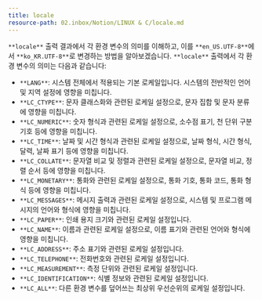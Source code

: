 ```yaml
---
title: locale
resource-path: 02.inbox/Notion/LINUX & C/locale.md
---
```

`**locale**` 출력 결과에서 각 환경 변수의 의미를 이해하고, 이를 `**en_US.UTF-8**`에서 `**ko_KR.UTF-8**`로 변경하는 방법을 알아보겠습니다. `**locale**` 출력에서 각 환경 변수의 의미는 다음과 같습니다:

- `**LANG**`: 시스템 전체에서 적용되는 기본 로케일입니다. 시스템의 전반적인 언어 및 지역 설정에 영향을 미칩니다.
- `**LC_CTYPE**`: 문자 클래스화와 관련된 로케일 설정으로, 문자 집합 및 문자 분류에 영향을 미칩니다.
- `**LC_NUMERIC**`: 숫자 형식과 관련된 로케일 설정으로, 소수점 표기, 천 단위 구분 기호 등에 영향을 미칩니다.
- `**LC_TIME**`: 날짜 및 시간 형식과 관련된 로케일 설정으로, 날짜 형식, 시간 형식, 달력, 날짜 표기 등에 영향을 미칩니다.
- `**LC_COLLATE**`: 문자열 비교 및 정렬과 관련된 로케일 설정으로, 문자열 비교, 정렬 순서 등에 영향을 미칩니다.
- `**LC_MONETARY**`: 통화와 관련된 로케일 설정으로, 통화 기호, 통화 코드, 통화 형식 등에 영향을 미칩니다.
- `**LC_MESSAGES**`: 메시지 출력과 관련된 로케일 설정으로, 시스템 및 프로그램 메시지의 언어와 형식에 영향을 미칩니다.
- `**LC_PAPER**`: 인쇄 용지 크기와 관련된 로케일 설정입니다.
- `**LC_NAME**`: 이름과 관련된 로케일 설정으로, 이름 표기와 관련된 언어와 형식에 영향을 미칩니다.
- `**LC_ADDRESS**`: 주소 표기와 관련된 로케일 설정입니다.
- `**LC_TELEPHONE**`: 전화번호와 관련된 로케일 설정입니다.
- `**LC_MEASUREMENT**`: 측정 단위와 관련된 로케일 설정입니다.
- `**LC_IDENTIFICATION**`: 식별 정보와 관련된 로케일 설정입니다.
- `**LC_ALL**`: 다른 환경 변수를 덮어쓰는 최상위 우선순위의 로케일 설정입니다.